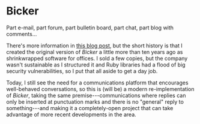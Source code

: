 # Bicker

Part e-mail, part forum, part bulletin board, part chat, part blog with comments...

There's more information in [this blog post](https://john.colagioia.net/blog/programming/2020/01/06/bicker.html), but the short history is that I created the original version of *Bicker* a little more than ten years ago as shrinkwrapped software for offices.  I sold a few copies, but the company wasn't sustainable as I structured it and Ruby libraries had a flood of big security vulnerabilities, so I put that all aside to get a day job.

Today, I still see the need for a communications platform that encourages well-behaved conversations, so this is (will be) a modern re-implementation of *Bicker*, taking the same premise---communications where replies can only be inserted at punctuation marks and there is no "general" reply to something---and making it a completely-open project that can take advantage of more recent developments in the area.



